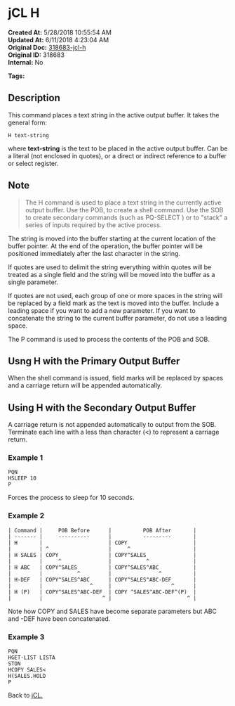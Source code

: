 # jCL H

**Created At:** 5/28/2018 10:55:54 AM  
**Updated At:** 6/11/2018 4:23:04 AM  
**Original Doc:** [318683-jcl-h](https://docs.jbase.com/45792-jcl/318683-jcl-h)  
**Original ID:** 318683  
**Internal:** No  

**Tags:**
<badge text='secondary' vertical='middle' />
<badge text='primary' vertical='middle' />
<badge text='jcl' vertical='middle' />
<badge text='buffer' vertical='middle' />

## Description

This command places a text string in the active output buffer. It takes the general form:

```
H text-string
```

where **text-string** is the text to be placed in the active output buffer. Can be a literal (not enclosed in quotes), or a direct or indirect reference to a buffer or select register.

## Note

> The H command is used to place a text string in the currently active output buffer. Use the POB, to create a shell command. Use the SOB to create secondary commands (such as PQ-SELECT ) or to "stack" a series of inputs required by the active process.

The string is moved into the buffer starting at the current location of the buffer pointer. At the end of the operation, the buffer pointer will be positioned immediately after the last character in the string.

If quotes are used to delimit the string everything within quotes will be treated as a single field and the string will be moved into the buffer as a single parameter.

If quotes are not used, each group of one or more spaces in the string will be replaced by a field mark as the text is moved into the buffer. Include a leading space if you want to add a new parameter. If you want to concatenate the string to the current buffer parameter, do not use a leading space.

The P command is used to process the contents of the POB and SOB.

## Usng H with the Primary Output Buffer

When the shell command is issued, field marks will be replaced by spaces and a carriage return will be appended automatically.

## Using H with the Secondary Output Buffer  

A carriage return is not appended automatically to output from the SOB. Terminate each line with a less than character (&lt;) to represent a carriage return.

### Example 1

```
PQN
HSLEEP 10
P
```

Forces the process to sleep for 10 seconds.

### Example 2

```
| Command |     POB Before      |          POB After       |
| ------- |     ----------      |          ---------       |
| H       |                     | COPY                     |
|         | ^                   |     ^                    |
| H SALES | COPY                | COPY^SALES               |
|         |     ^               |           ^              |
| H ABC   | COPY^SALES          | COPY^SALES^ABC           |
|         |           ^         |               ^          |
| H-DEF   | COPY^SALES^ABC      | COPY^SALES^ABC-DEF       |
|         |               ^     |                   ^      |
| H (P)   | COPY^SALES^ABC-DEF  | COPY ^SALES^ABC-DEF^(P)  |
|         |                   ^ |                        ^ |
```

Note how COPY and SALES have become separate parameters but ABC and -DEF have been concatenated.

### Example 3

```
PQN
HGET-LIST LISTA
STON
HCOPY SALES<
H(SALES.HOLD
P
```

Back to [jCL.](./../README.md)
